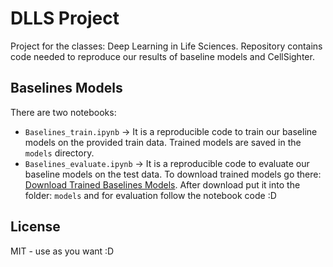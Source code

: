 # DLLS Project

Project for the classes: Deep Learning in Life Sciences. Repository contains code needed to reproduce our results of baseline models and CellSighter.

## Baselines Models
There are two notebooks:
* `Baselines_train.ipynb` -> It is a reproducible code to train our baseline models on the provided train data. Trained models are saved in the `models` directory.
* `Baselines_evaluate.ipynb` -> It is a reproducible code to evaluate our baseline models on the test data. To download trained models go there: [Download Trained Baselines Models](https://drive.google.com/drive/folders/1lDS-3logvzyqM4k6VhqF8HSPVbsfvCJD?usp=sharing). After download put it into the folder: `models` and for evaluation follow the notebook code :D

## License

MIT - use as you want :D
